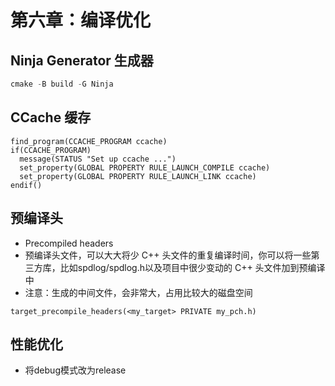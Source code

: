 # 第六章：编译优化
## Ninja Generator 生成器
```c
cmake -B build -G Ninja
```
## CCache 缓存
```
find_program(CCACHE_PROGRAM ccache)
if(CCACHE_PROGRAM)
  message(STATUS "Set up ccache ...")
  set_property(GLOBAL PROPERTY RULE_LAUNCH_COMPILE ccache)
  set_property(GLOBAL PROPERTY RULE_LAUNCH_LINK ccache)
endif()
```
## 预编译头
- Precompiled headers 
- 预编译头文件，可以大大将少 C++ 头文件的重复编译时间，你可以将一些第三方库，比如spdlog/spdlog.h以及项目中很少变动的 C++ 头文件加到预编译中
- 注意：生成的中间文件，会非常大，占用比较大的磁盘空间
```
target_precompile_headers(<my_target> PRIVATE my_pch.h)
```
## 性能优化
- 将debug模式改为release
